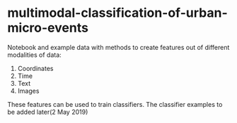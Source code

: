 # multimodal-classification-of-urban-micro-events

Notebook and example data with methods to create features out of different modalities of data:

1. Coordinates
2. Time
3. Text
4. Images

These features can be used to train classifiers. The classifier examples to be added later(2 May 2019)